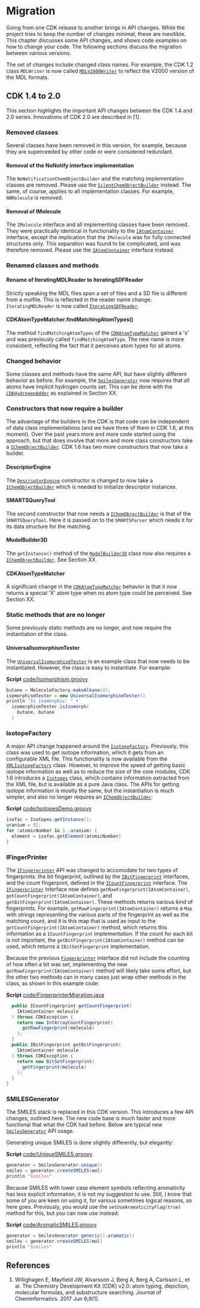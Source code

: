 # Migration

Going from one CDK release to another brings in API changes. While the project
tries to keep the number of changes minimal, these are inevitible. This chapter
discusses some API changes, and shows code examples on how to change your
code. The following sections discuss the migration between various versions.

The set of changes include changed class names. For example, the CDK 1.2
class `MDLWriter` is now called [`MDLV2000Writer`](http://cdk.github.io/cdk/latest/docs/api/org/openscience/cdk/io/MDLV2000Writer.html) to reflect the
V2000 version of the MDL formats.

## CDK 1.4 to 2.0

This section highlights the important API changes between the CDK 1.4 and
2.0 series. Innovations of CDK 2.0 are described in [1].

### Removed classes

Several classes have been removed in this version, for example, because they
are superceeded by other code or were considered redundant.

#### Removal of the NoNotify interface implementation

The `NoNotificationChemObjectBuilder` and the matching implementation
classes are removed. Please use the [`SilentChemObjectBuilder`](http://cdk.github.io/cdk/latest/docs/api/org/openscience/cdk/silent/SilentChemObjectBuilder.html) instead.
The same, of course, applies to all implementation classes. For example,
`NNMolecule` is removed.

#### Removal of IMolecule

The `IMolecule` interface and all implementing classes have been
removed. They were practically identical in functionality to the
[`IAtomContainer`](http://cdk.github.io/cdk/latest/docs/api/org/openscience/cdk/interfaces/IAtomContainer.html) interface, except the implication that the
`IMolecule` was for fully connected structures only. This separation
was found to be complicated, and was therefore removed. Please use the
[`IAtomContainer`](http://cdk.github.io/cdk/latest/docs/api/org/openscience/cdk/interfaces/IAtomContainer.html) interface instead.

### Renamed classes and methods

#### Rename of IteratingMDLReader to IteratingSDFReader

Strictly speaking the MDL files span a set of files and a SD file is different
from a molfile. This is reflected in the reader name change:
`IteratingMDLReader` is now called [`IteratingSDFReader`](http://cdk.github.io/cdk/latest/docs/api/org/openscience/cdk/io/iterator/IteratingSDFReader.html).

#### CDKAtomTypeMatcher.findMatchingAtomTypes()

The method `findMatchingAtomTypes` of the [`CDKAtomTypeMatcher`](http://cdk.github.io/cdk/latest/docs/api/org/openscience/cdk/atomtype/CDKAtomTypeMatcher.html)
gained a 's' and was previously called `findMatchingAtomType`. The new
name is more consistent, reflecting the fact that it perceives atom types
for all atoms.

### Changed behavior

Some classes and methods have the same API, but have slightly different
behavior as before. For example, the [`SmilesGenerator`](http://cdk.github.io/cdk/latest/docs/api/org/openscience/cdk/smiles/SmilesGenerator.html) now requires
that all atoms have implicit hydrogen counts set. This can be done with
the [`CDKHydrogenAdder`](http://cdk.github.io/cdk/latest/docs/api/org/openscience/cdk/tools/CDKHydrogenAdder.html) as explained in Section XX.

### Constructors that now require a builder

The advantage of the builders in the CDK is that code can be independent of
data class implementations (and we have three of them in CDK 1.6, at this
moment). Over the past years more and more code started using the approach,
but that does involve that more and more class constructors take a
[`IChemObjectBuilder`](http://cdk.github.io/cdk/latest/docs/api/org/openscience/cdk/interfaces/IChemObjectBuilder.html). CDK 1.6 has two more constructors that now take
a builder.

#### DescriptorEngine
The [`DescriptorEngine`](http://cdk.github.io/cdk/latest/docs/api/org/openscience/cdk/qsar/DescriptorEngine.html) constructor is changed to now take a
[`IChemObjectBuilder`](http://cdk.github.io/cdk/latest/docs/api/org/openscience/cdk/interfaces/IChemObjectBuilder.html) which is needed to initialize descriptor instances.

#### SMARTSQueryTool

The second constructor that now needs a [`IChemObjectBuilder`](http://cdk.github.io/cdk/latest/docs/api/org/openscience/cdk/interfaces/IChemObjectBuilder.html) is that of the
`SMARTSQueryTool`. Here it is passed on to the `SMARTSParser` which
needs it for its data structure for the matching.

#### ModelBuilder3D

The `getInstance()` method of the [`ModelBuilder3D`](http://cdk.github.io/cdk/latest/docs/api/org/openscience/cdk/modeling/builder3d/ModelBuilder3D.html) class now also
requires a [`IChemObjectBuilder`](http://cdk.github.io/cdk/latest/docs/api/org/openscience/cdk/interfaces/IChemObjectBuilder.html). See Section XX.

#### CDKAtomTypeMatcher

A significant change in the [`CDKAtomTypeMatcher`](http://cdk.github.io/cdk/latest/docs/api/org/openscience/cdk/atomtype/CDKAtomTypeMatcher.html) behavior is that it now
returns a special 'X' atom type when no atom type could be perceived.
See Section XX.

### Static methods that are no longer

Some previously static methods are no longer, and now require the instantiation
of the class.

#### UniversalIsomorphismTester

The [`UniversalIsomorphismTester`](http://cdk.github.io/cdk/latest/docs/api/org/openscience/cdk/isomorphism/UniversalIsomorphismTester.html) is an example class that now needs to be
instantiated. However, the class is easy to instantiate. For example:

**Script** [code/Isomorphism.groovy](code/Isomorphism.code.md)
```groovy
butane = MoleculeFactory.makeAlkane(4);
isomorphismTester = new UniversalIsomorphismTester()
println "Is isomorphic: " +
  isomorphismTester.isIsomorph(
    butane, butane
  )
```

### IsotopeFactory

A major API change happened around the [`IsotopeFactory`](http://cdk.github.io/cdk/latest/docs/api/org/openscience/cdk/config/IsotopeFactory.html). Previously, this
class was used to get isotope information, which it gets from an configurable XML
file. This functionality is now available from the [`XMLIsotopeFactory`](http://cdk.github.io/cdk/latest/docs/api/org/openscience/cdk/config/XMLIsotopeFactory.html) class.
However, to improve the speed of getting basic isotope information as well as to
reduce the size of the core modules, CDK 1.6 introduces a [`Isotopes`](http://cdk.github.io/cdk/latest/docs/api/org/openscience/cdk/config/Isotopes.html) class,
which contains information extracted from the XML file, but is available as a pure
Java class. The APIs for getting isotope information is mostly the same, but the
instantiation is much simpler, and also no longer requires an [`IChemObjectBuilder`](http://cdk.github.io/cdk/latest/docs/api/org/openscience/cdk/interfaces/IChemObjectBuilder.html):

**Script** [code/IsotopesDemo.groovy](code/IsotopesDemo.code.md)
```groovy
isofac = Isotopes.getInstance();
uranium = 92;
for (atomicNumber in 1..uranium) {
  element = isofac.getElement(atomicNumber)
}
```

### IFingerPrinter

The [`IFingerprinter`](http://cdk.github.io/cdk/latest/docs/api/org/openscience/cdk/fingerprint/IFingerprinter.html) API was changed to accomodate for two types of fingerprints:
the bit fingerprint, outlined by the [`IBitFingerprint`](http://cdk.github.io/cdk/latest/docs/api/org/openscience/cdk/fingerprint/IBitFingerprint.html) interfaces, and
the count fingerprint, defined in the [`ICountFingerprint`](http://cdk.github.io/cdk/latest/docs/api/org/openscience/cdk/fingerprint/ICountFingerprint.html) interface. The
[`IFingerprinter`](http://cdk.github.io/cdk/latest/docs/api/org/openscience/cdk/fingerprint/IFingerprinter.html) interface now defines `getRawFingerprint(IAtomContainer)`,
`getCountFingerprint(IAtomContainer)`, and `getBitFingerprint(IAtomContainer)`.
These methods returns various kind of fingerprints. For example,
`getRawFingerprint(IAtomContainer)` returns a `Map` with strings representing
the various parts of the fingerprint as well as the matching count, and it is this
map that is used as input to the `getCountFingerprint(IAtomContainer)` method,
which returns this information as a `ICountFingerprint` implementation. If the
count for each bit is not important, the `getBitFingerprint(IAtomContainer)` method
can be used, which returns a `IBitSetFingerprint` implementation.

Because the previous [`Fingerprinter`](http://cdk.github.io/cdk/latest/docs/api/org/openscience/cdk/fingerprint/Fingerprinter.html) interface did not include the counting of
how often a bit was set, implementing the new `getRawFingerprint(IAtomContainer)` method
will likely take some effort, but the other two methods can in many cases just wrap
other methods in the class, as shown in this example code:

**Script** [code/FingerprinterMigration.java](code/FingerprinterMigration.code.md)
```java
  public ICountFingerprint getCountFingerprint(
    IAtomContainer molecule
  ) throws CDKException {
    return new IntArrayCountFingerprint(
      getRawFingerprint(molecule)
    );
  }
  public IBitFingerprint getBitFingerprint(
    IAtomContainer molecule
  ) throws CDKException {
    return new BitSetFingerprint(
      getFingerprint(molecule)
    );
  }
}
```

### SMILESGenerator

The <a name="tp1">SMILES</a> stack is replaced in this CDK version. This introduces a few API changes,
outlined here. The new code base is much faster and more functional that what the CDK
had before. Below are typical new [`SmilesGenerator`](http://cdk.github.io/cdk/latest/docs/api/org/openscience/cdk/smiles/SmilesGenerator.html) API usage.

Generating unique SMILES is done slightly differently, but elegantly:

**Script** [code/UniqueSMILES.groovy](code/UniqueSMILES.code.md)
```groovy
generator = SmilesGenerator.unique()
smiles = generator.createSMILES(mol)
println "$smiles"
```

Because SMILES with lower case element symbols reflecting aromaticity has less
explicit information, it is not my suggestion to use. Still, I know that some of you
are keen on using it, for various sometimes logical reasons, so here goes. Previously,
you would use the `setUseAromaticityFlag(true)` method for this, but you can now
use instead:

**Script** [code/AromaticSMILES.groovy](code/AromaticSMILES.code.md)
```groovy
generator = SmilesGenerator.generic().aromatic()
smiles = generator.createSMILES(mol)
println "$smiles"
```

## References

1. Willighagen E, Mayfield JW, Alvarsson J, Berg A, Berg A, Carlsson L, et al. The Chemistry Development Kit (CDK) v2.0: atom typing, depiction, molecular formulas, and substructure searching. Journal of Cheminformatics. 2017 Jun 6;9(1). 


